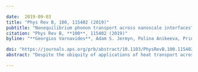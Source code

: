 ```yaml
---

date:  2019-09-03
title: "Phys Rev B, 100, 115402 (2019)"
pubtitle: "Nonequilibrium phonon transport across nanoscale interfaces"
citation: "Phys Rev B, **100**, 115402 (2019)"
byline: "**Georgios Varnavides**, Adam S. Jermyn, Polina Anikeeva, Prineha Narang"

doi: "https://journals.aps.org/prb/abstract/10.1103/PhysRevB.100.115402"
abstract: "Despite the ubiquity of applications of heat transport across nanoscale interfaces, including integrated circuits, thermoelectrics, and nanotheranostics, an accurate description of phonon transport in these systems remains elusive. Here we present a theoretical and computational framework to describe phonon transport with position, momentum, and scattering event resolution. We apply this framework to a single-material nanoparticle for which this multidimensional resolution offers insight into the physical origin of phonon thermalization and the length-scale dependent anisotropy of driven phonon distributions. We extend the formalism to handle interfaces and investigate the specific case of semicoherent materials interfaces by computing the coupling between phonons and interfacial strain resulting from a periodic array of misfit dislocations. We calculate the thermal interface conductance within the technologically relevant Si-Ge heterostructures and obtain G=173.2 MWm−2K−1, in good agreement with previous experimental and theoretical work. Finally we comment on future applications of our framework including coherent and driven phonon effects in nanoscale materials, which are increasingly accessible via ultrafast, terahertz, and near-field spectroscopies."

---
```


